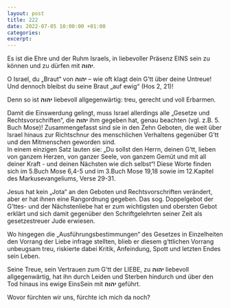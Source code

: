 ```yaml
---
layout: post
title: 222
date: 2022-07-05 10:00:00 +01:00
categories: 
excerpt: 
---
```


Es ist die Ehre und der Ruhm Israels, in liebevoller Präsenz EINS sein zu können und zu dürfen mit **יהוה**.

O Israel, du „Braut“ von **יהוה** – wie oft klagt dein G’tt über deine Untreue! Und dennoch bleibst du seine Braut „auf ewig“ (Hos 2, 21)!

Denn so ist **יהוה** liebevoll allgegenwärtig: treu, gerecht und voll Erbarmen.

Damit die Einswerdung gelingt, muss Israel allerdings alle „Gesetze und Rechtsvorschriften“, die **יהוה** ihm gegeben hat, genau beachten (vgl. z.B. 5. Buch Mose)! Zusammengefasst sind sie in den Zehn Geboten, die weit über Israel hinaus zur Richtschnur des menschlichen Verhaltens gegenüber G’tt und den Mitmenschen geworden sind.\
In einem einzigen Satz lauten sie: „Du sollst den Herrn, deinen G‘tt, lieben von ganzem Herzen, von ganzer Seele, von ganzem Gemüt und mit all deiner Kraft - und deinen Nächsten wie dich selbst“! Diese Worte finden sich im 5.Buch Mose 6,4-5 und im 3.Buch Mose 19,18 sowie im 12.Kapitel des  Markusevangeliums, Verse 29-31.

Jesus hat kein „Jota“ an den Geboten und Rechtsvorschriften verändert, aber er hat ihnen eine Rangordnung gegeben. Das sog. Doppelgebot der G’ttes- und der Nächstenliebe hat er zum wichtigsten und obersten Gebot erklärt und sich damit gegenüber den Schriftgelehrten seiner Zeit als gesetzestreuer Jude erwiesen.

Wo hingegen die „Ausführungsbestimmungen“ des Gesetzes in Einzelheiten den Vorrang der Liebe infrage stellten, blieb er diesem g‘ttlichen Vorrang unbeugsam treu, riskierte dabei Kritik, Anfeindung, Spott und letzten Endes sein Leben.

Seine Treue, sein Vertrauen zum G’tt der LIEBE, zu **יהוה** liebevoll allgegenwärtig, hat ihn durch Leiden und Sterben hindurch und über den Tod hinaus ins ewige EinsSein mit **יהוה** geführt.

Wovor fürchten wir uns, fürchte ich mich da noch?
